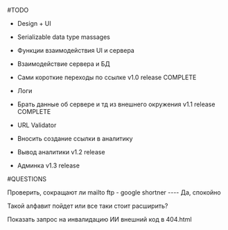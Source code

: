 #TODO
- Design + UI
- Serializable data type massages
- Функции взаимодействия UI и сервера
- Взаимодействие сервера и БД
- Сами короткие переходы по ссылке
v1.0 release COMPLETE


- Логи
- Брать данные об сервере и тд из внешнего окружения
v1.1 release COMPLETE


- URL Validator
- Вносить создание ссылки в аналитику
- Вывод аналитики
v1.2 release


- Админка
v1.3 release 



#QUESTIONS

Проверить, сокращают ли mailto ftp - google shortner  ---- Да, спокойно

Такой алфавит пойдет или все таки стоит расширить?

Показать запрос на инвалидацию ИИ внешний код в 404.html
